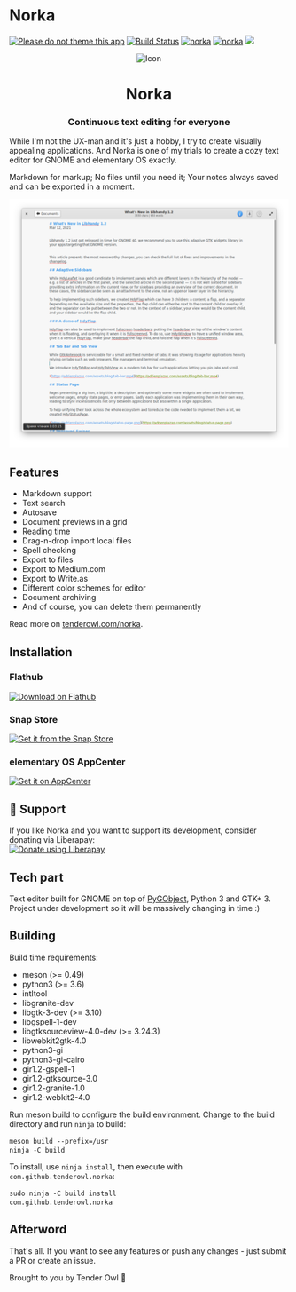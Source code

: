 # Norka

[![Please do not theme this app](https://stopthemingmy.app/badge.svg)](https://stopthemingmy.app)
[![Build Status](https://github.com/tenderowl/Norka/workflows/CI/badge.svg)](https://github.com/tenderowl/Norka/action)
[![norka](https://snapcraft.io//norka/badge.svg)](https://snapcraft.io/norka)
[![norka](https://snapcraft.io//norka/trending.svg?name=0)](https://snapcraft.io/norka)
<a href="https://liberapay.com/tenderowl/donate"><img src="https://img.shields.io/liberapay/patrons/tenderowl.svg?logo=liberapay"></a>

<div align="center">
  <span align="center"> <img width="80" height="70" class="center" src="https://github.com/tenderowl/norka/blob/master/data/icons/com.github.tenderowl.norka.svg" alt="Icon"></span>
  <h1 align="center">Norka</h1>
  <h3 align="center">Continuous text editing for everyone</h3>
</div>

While I'm not the UX-man and it's just a hobby, I try to create visually appealing applications. And Norka is one of my trials to create a cozy text editor for GNOME and elementary OS exactly. 

Markdown for markup; No files until you need it; Your notes always saved and can be exported in a moment.

<div align="center">
  <img class="center" alt="Norka" src="data/screenshots/app_screenshot.png" />
</div>

## Features

* Markdown support
* Text search
* Autosave
* Document previews in a grid
* Reading time
* Drag-n-drop import local files
* Spell checking
* Export to files
* Export to Medium.com
* Export to Write.as
* Different color schemes for editor
* Document archiving
* And of course, you can delete them permanently

Read more on [tenderowl.com/norka](https://tenderowl.com/norka).

## Installation

### Flathub
<a href="https://flathub.org/apps/details/com.github.tenderowl.norka"><img height="50" alt="Download on Flathub" src="https://flathub.org/assets/badges/flathub-badge-en.png"/></a>

### Snap Store

<a href="https://snapcraft.io/norka">
  <img height="50" alt="Get it from the Snap Store" src="https://snapcraft.io/static/images/badges/en/snap-store-black.svg" />
</a>

### elementary OS AppCenter
<a href="https://appcenter.elementary.io/com.github.tenderowl.norka"><img src="https://appcenter.elementary.io/badge.svg?new" alt="Get it on AppCenter" /></a>

## :tada: Support
If you like Norka and you want to support its development, consider donating via Liberapay:  
<a href="https://liberapay.com/tenderowl/donate"><img alt="Donate using Liberapay" src="https://liberapay.com/assets/widgets/donate.svg"></a>


## Tech part

Text editor built for GNOME on top of [PyGObject](https://pygobject.readthedocs.io/en/latest/), Python 3 and GTK+ 3. Project under development so it will be massively changing in time :)


## Building

Build time requirements:

- meson (>= 0.49)
- python3 (>= 3.6)
- intltool
- libgranite-dev
- libgtk-3-dev (>= 3.10)
- libgspell-1-dev
- libgtksourceview-4.0-dev (>= 3.24.3)
- libwebkit2gtk-4.0
- python3-gi
- python3-gi-cairo
- gir1.2-gspell-1
- gir1.2-gtksource-3.0
- gir1.2-granite-1.0
- gir1.2-webkit2-4.0


Run meson build to configure the build environment. Change to the build directory and run `ninja` to build:

```
meson build --prefix=/usr
ninja -C build
```

To install, use `ninja install`, then execute with `com.github.tenderowl.norka`:

```
sudo ninja -C build install
com.github.tenderowl.norka
```


## Afterword

That's all. If you want to see any features or push any changes - just submit a PR or create an issue.

Brought to you by Tender Owl :owl:

